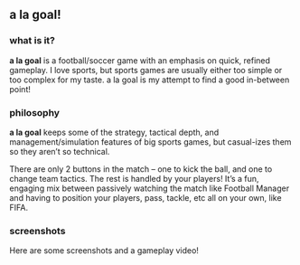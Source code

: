 ## a la goal!

### what is it?
**a la goal** is a football/soccer game with an emphasis on quick, refined gameplay. I love sports, but sports games are usually either too simple or too complex for my taste. a la goal is my attempt to find a good in-between point!

### philosophy
**a la goal** keeps some of the strategy, tactical depth, and management/simulation features of big sports games, but casual-izes them so they aren’t so technical.

There are only 2 buttons in the match – one to kick the ball, and one to change team tactics. The rest is handled by your players! It’s a fun, engaging mix between passively watching the match like Football Manager and having to position your players, pass, tackle, etc all on your own, like FIFA.

### screenshots
Here are some screenshots and a gameplay video!
